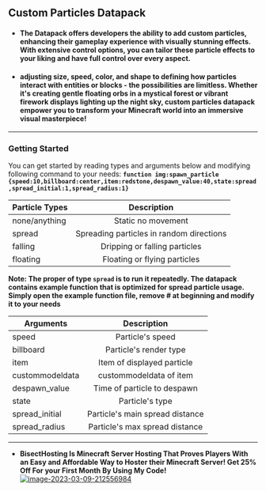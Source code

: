 ## Custom Particles Datapack

- #### The Datapack offers developers the ability to add custom particles, enhancing their gameplay experience with visually stunning effects. With extensive control options, you can tailor these particle effects to your liking and have full control over every aspect.

- #### adjusting size, speed, color, and shape to defining how particles interact with entities or blocks - the possibilities are limitless. Whether it's creating gentle floating orbs in a mystical forest or vibrant firework displays lighting up the night sky, custom particles datapack empower you to transform your Minecraft world into an immersive visual masterpiece!
---

### Getting Started
 You can get started by reading types and arguments below and modifying following command to your needs: **`function img:spawn_particle {speed:10,billboard:center,item:redstone,despawn_value:40,state:spread,spread_initial:1,spread_radius:1}`**


| Particle Types          | Description               
|---------------------|:---------------------:|
|  none/anything             | Static no movement    
| spread          | Spreading particles in random directions           
| falling                 | Dripping or falling particles    
| floating  | Floating or flying particles    

**Note: The proper of type `spread` is to run it repeatedly. The datapack contains example function that is optimized for spread particle usage. Simply open the example function file, remove # at beginning and modify it to your needs**

| Arguments          | Description               
|---------------------|:---------------------:|
|  speed             |    Particle's speed        
| billboard           | Particle's render type            
| item                  | Item of displayed particle    
| custommodeldata                  | custommodeldata of item  
| despawn_value  | Time of particle to despawn     
| state         | Particle's type    
| spread_initial    |Particle's main spread distance          
| spread_radius |  Particle's max spread distance 


---

- **BisectHosting Is Minecraft Server Hosting That Proves Players With an Easy and Affordable Way to Hoster their Minecraft Server!
Get 25% Off For your First Month By Using My Code!**
<a href="https://ibb.co/VpQFsJT"><img src="https://i.ibb.co/5xnQPGL/image-2023-03-09-212556984.png" alt="image-2023-03-09-212556984" border="0"></a>
